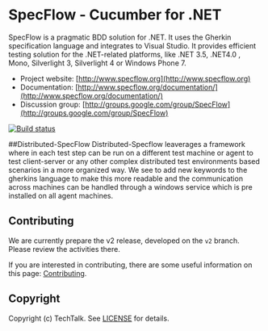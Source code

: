 # SpecFlow - Cucumber for .NET

SpecFlow is a pragmatic BDD solution for .NET. It uses the Gherkin specification language and integrates to Visual Studio. It provides efficient testing solution for the .NET-related platforms, like .NET 3.5, .NET4.0 , Mono, Silverlight 3, Silverlight 4 or Windows Phone 7.

- Project website: [http://www.specflow.org](http://www.specflow.org)
- Documentation: [http://www.specflow.org/documentation/](http://www.specflow.org/documentation/)
- Discussion group: [http://groups.google.com/group/SpecFlow](http://groups.google.com/group/SpecFlow)

[![Build status](https://ci.appveyor.com/api/projects/status/h9nb6vii9xj8vbtl/branch/v2?svg=true)](https://ci.appveyor.com/project/SpecFlow/specflow-kx1o3/branch/v2)

##Distributed-SpecFlow
Distributed-Specflow leaverages a framework where in each test step can be run on a different test machine or agent to test client-server or any other complex distributed test environments based scenarios in a more organized way.
We see to add new keywords to the gherkins language to make this more readable and the communication across machines can be handled through a windows service which is pre installed on all agent machines.

## Contributing

We are currently prepare the v2 release, developed on the `v2` branch. Please review the activities there.

If you are interested in contributing, there are some useful information on this page: [Contributing](https://github.com/techtalk/SpecFlow/wiki/Contributing).

## Copyright

Copyright (c) TechTalk. See [LICENSE](http://go.specflow.org/license) for details.

